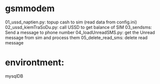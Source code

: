 # gsmmodem
01_ussd_naptien.py: topup cash to sim (read data from config.ini)
02_ussd_kiemTraSoDu.py: call USSD to get balance of SIM
03_sendsms: Send a message to phone number
04_loadUnreadSMS.py: get the Unread message from sim and process them
05_delete_read_sms: delete read message

# environtment:
mysqlDB

